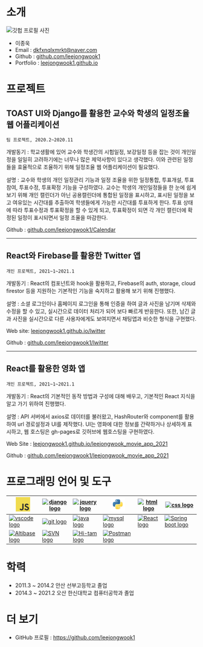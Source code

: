 # 소개

<img alt="깃헙 프로필 사진" src="https://avatars3.githubusercontent.com/u/60126161?s=460&u=40c18949d64936abf9d648742d696517fc48e390&v=4" width="200">

* 이종욱
* Email : dkfxnqlxmrkt@naver.com
* Github : [github.com/leejongwook1](https://github.com/leejongwook1)
* Portfolio : [leejongwook1.github.io](https://leejongwook1.github.io/)



# 프로젝트
## TOAST UI와 Django를 활용한 교수와 학생의 일정조율 웹 어플리케이션
`팀 프로젝트, 2020.2~2020.11`

개발동기 : 학교생활에 있어 교수와 학생간의 시험일정, 보강일정 등을 잡는 것이 개인일정을 일일히 고려하기에는 너무나 많은 제약사항이 있다고 생각했다. 이와 관련된 일정들을 효율적으로 조율하기 위해 일정조율 웹 어플리케이션이 필요했다.

설명 : 교수와 학생의 개인 일정관리 기능과 일정 조율을 위한 일정통합, 투표개설, 투표참여, 투표수정, 투표확정 기능을 구성하였다. 교수는 학생의 개인일정들을 한 눈에 쉽게 보기 위해 개인 캘린더가 아닌 공용캘린더에 통합된 일정을 표시하고, 표시된 일정을 보고 여유있는 시간대를 추출하여 학생들에게 가능한 시간대를 투표하게 한다. 투표 상태에 따라 투표수정과 투표확정을 할 수 있게 되고, 투표확정이 되면 각 개인 캘린더에 확정된 일정이 표시되면서 일정 조율을 마감한다.
       
Github : [github.com/leejongwook1/Calendar](https://github.com/leejongwook1/Calendar)

---

## React와 Firebase를 활용한 Twitter 앱
`개인 프로젝트, 2021~1~2021.1`

개발동기 : React의 컴포넌트와 hook을 활용하고, Firebase의 auth, storage, cloud firestor 등을 지원하는 기본적인 기능을 숙지하고 활용해 보기 위해 진행했다.

설명 : 소셜 로그인이나 홈페이지 로그인을 통해 인증을 하여 글과 사진을 남기며 삭제와 수정을 할 수 있고, 실시간으로 데이터 처리가 되어 보다 빠르게 반응한다. 또한, 남긴 글과 사진을 실시간으로 다른 사용자에게도 보여지면서 채팅앱과 비슷한 형식을 구현했다.

Web site: [leejongwook1.github.io/lwitter](https://leejongwook1.github.io/lwitter/#/)

Github : [github.com/leejongwook1/lwitter](https://github.com/leejongwook1/lwitter)

---

## React를 활용한 영화 앱
`개인 프로젝트, 2021~1~2021.1`

개발동기 : React의 기본적인 동작 방법과 구성에 대해 배우고, 기본적인 React 지식을 알고 가기 위하여 진행했다.

설명 : API 서버에서 axios로 데이터를 불러왔고, HashRouter와 component를 활용하여 url 경로설정과 UI를 제작했다. UI는 영화에 대한 정보를 간략하거나 상세하게 표시하고, 웹 호스팅은 gh-pages로 깃허브에 웹호스팅을 구현하였다.

Web Site : [leejongwook1.github.io/leejongwook_movie_app_2021](https://leejongwook1.github.io/leejongwook_movie_app_2021/#/)

Github : [github.com/leejongwook1/leejongwook_movie_app_2021](https://github.com/leejongwook1/leejongwook_movie_app_2021)


# 프로그래밍 언어 및 도구

| [<img src="https://raw.githubusercontent.com/github/explore/80688e429a7d4ef2fca1e82350fe8e3517d3494d/topics/javascript/javascript.png" alt="js logo" width="38">](https://developer.mozilla.org/en-US/docs/Web/JavaScript)  | [<img src="https://www.vectorlogo.zone/logos/djangoproject/djangoproject-ar21.svg" alt="django logo" width="38">](https://www.djangoproject.com/)  | [<img src="https://t1.daumcdn.net/cfile/tistory/237F6F3E581953CA2F" alt="jquery logo" width="38">](https://jquery.com/)  |  [<img src="https://raw.githubusercontent.com/github/explore/80688e429a7d4ef2fca1e82350fe8e3517d3494d/topics/python/python.png" alt="python logo" width="38">](https://www.python.org/) |  [<img src="https://cdn.svgporn.com/logos/html-5.svg" alt="html logo" width="38">](https://developer.mozilla.org/ko/docs/Web/HTML/HTML5) | [<img src="https://cdn.svgporn.com/logos/css-3.svg" alt="css logo" width="38">](https://www.w3.org/Style/CSS/Overview.en.html)  |
|---|---|---|---|---|---|
| [<img src="https://cdn.svgporn.com/logos/visual-studio-code.svg" alt="vscode logo" width="38">](https://code.visualstudio.com/)  | [<img src="https://cdn.svgporn.com/logos/git-icon.svg" alt="git logo" width="38">](https://git-scm.com/)  | [<img src="https://www.vectorlogo.zone/logos/java/java-ar21.svg" alt="java logo" width="38">](https://www.oracle.com/kr/java/)  |  [<img src="https://www.vectorlogo.zone/logos/mysql/mysql-ar21.svg" alt="mysql logo" width="38">](https://www.mysql.com/) | [<img src="https://images.velog.io/images/jkzombie/post/6b46b754-d1c5-4975-b9da-e798d94258e7/1200px-React-icon.svg.png" alt="React logo" width="38">](https://ko.reactjs.org/) | [<img src="https://blog.kakaocdn.net/dn/oKBfJ/btraoChNOBB/KCcHJ6RVkjegFAJksSAq6k/img.png" alt="Spring boot logo" width="38">](https://spring.io/) |
| [<img src="https://encrypted-tbn0.gstatic.com/images?q=tbn:ANd9GcRMvUxGNbWImPtIqIqNHg5qr4hAAKrxnL3Y2w&s" alt="Altibase logo" width="38">](https://altibase.com/kr/) | [<img src="https://encrypted-tbn0.gstatic.com/images?q=tbn:ANd9GcQ4XACzBXfHnpgJGk_aj1W7DNMIv6BjZCRg5A&s" alt="SVN logo" width="38">](https://tortoisesvn.net/) | [<img src="https://static.wixstatic.com/media/b4a595_d19dc948d9fa4850b5121a43f511b258.png/v1/fill/w_560,h_458,al_c,q_85,usm_0.66_1.00_0.01,enc_auto/b4a595_d19dc948d9fa4850b5121a43f511b258.png" alt="Hi-tam logo" width="38">](https://kornec.com/business/solution/hi-tam/) | [<img src="https://encrypted-tbn0.gstatic.com/images?q=tbn:ANd9GcQE-ZFEUpKAmmjroP_R9-0rN8RcCa6wKW2h4w&s" alt="Postman logo" width="38">](https://www.postman.com/) |


# 학력
- 2011.3 ~ 2014.2 안산 선부고등학교 졸업
- 2014.3 ~ 2021.2 오산 한신대학교 컴퓨터공학과 졸업


# 더 보기
- GitHub 프로필 : https://github.com/leejongwook1
